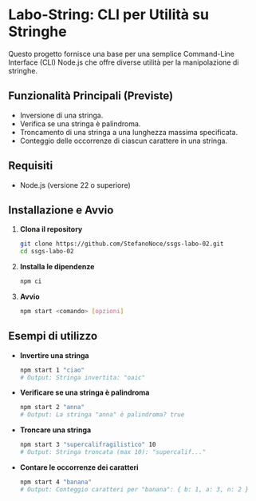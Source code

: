 # Labo-String: CLI per Utilità su Stringhe

Questo progetto fornisce una base per una semplice Command-Line Interface (CLI) Node.js che offre diverse utilità per la manipolazione di stringhe.

## Funzionalità Principali (Previste)

* Inversione di una stringa.
* Verifica se una stringa è palindroma.
* Troncamento di una stringa a una lunghezza massima specificata.
* Conteggio delle occorrenze di ciascun carattere in una stringa.

## Requisiti

- Node.js (versione 22 o superiore)

## Installazione e Avvio

1. **Clona il repository**
   ```sh
   git clone https://github.com/StefanoNoce/ssgs-labo-02.git
   cd ssgs-labo-02
   ```

2. **Installa le dipendenze**
   ```sh
   npm ci
   ```

3. **Avvio**
    ```sh
    npm start <comando> [opzioni]
    ```

## Esempi di utilizzo
- **Invertire una stringa**
  ```sh
  npm start 1 "ciao"
  # Output: Stringa invertita: "oaic"
  ```

- **Verificare se una stringa è palindroma**
  ```sh
  npm start 2 "anna"
  # Output: La stringa "anna" è palindroma? true
  ```

- **Troncare una stringa**
  ```sh
  npm start 3 "supercalifragilistico" 10
  # Output: Stringa troncata (max 10): "supercalif..."
  ```

- **Contare le occorrenze dei caratteri**
  ```sh
  npm start 4 "banana"
  # Output: Conteggio caratteri per "banana": { b: 1, a: 3, n: 2 }
  ```